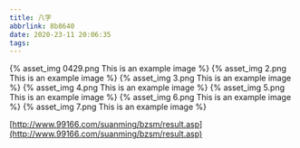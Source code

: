 ```yaml
---
title: 八字
abbrlink: 8b8640
date: 2020-23-11 20:06:35
tags:
---
```



{% asset_img 0429.png This is an example image %}
{% asset_img 2.png This is an example image %}
{% asset_img 3.png This is an example image %}
{% asset_img 4.png This is an example image %}
{% asset_img 5.png This is an example image %}
{% asset_img 6.png This is an example image %}
{% asset_img 7.png This is an example image %}



[http://www.99166.com/suanming/bzsm/result.asp](http://www.99166.com/suanming/bzsm/result.asp)
